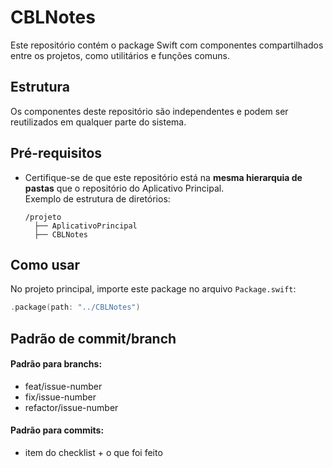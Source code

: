# CBLNotes

Este repositório contém o package Swift com componentes compartilhados entre os projetos, como utilitários e funções comuns.

## Estrutura

Os componentes deste repositório são independentes e podem ser reutilizados em qualquer parte do sistema.

## Pré-requisitos

- Certifique-se de que este repositório está na **mesma hierarquia de pastas** que o repositório do Aplicativo Principal.  
  Exemplo de estrutura de diretórios:
  ```
  /projeto
    ├── AplicativoPrincipal
    ├── CBLNotes
  ```

## Como usar

No projeto principal, importe este package no arquivo `Package.swift`:

```swift
.package(path: "../CBLNotes")
```

## Padrão de commit/branch
#### Padrão para branchs: 
- feat/issue-number
- fix/issue-number
- refactor/issue-number

#### Padrão para commits:
- item do checklist + o que foi feito
